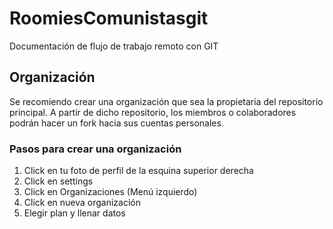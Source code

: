 # RoomiesComunistasgit

Documentación de flujo de trabajo remoto con GIT

## Organización

Se recomiendo crear una organización que sea la propietaria del repositorio principal. A partir de dicho repositorio, los miembros o colaboradores podrán hacer un fork hacia sus cuentas personales.

### Pasos para crear una organización

1. Click en tu foto de perfil de la esquina superior derecha
2. Click en settings
3. Click en Organizaciones (Menú izquierdo)
4. Click en nueva organización
5. Elegir plan y llenar datos